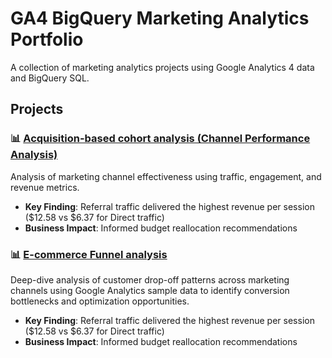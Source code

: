 # GA4 BigQuery Marketing Analytics Portfolio

A collection of marketing analytics projects using Google Analytics 4 data and BigQuery SQL.

## Projects

### 📊 [Acquisition-based cohort analysis (Channel Performance Analysis)](./channel-performance-analysis/)
Analysis of marketing channel effectiveness using traffic, engagement, and revenue metrics.
- **Key Finding**: Referral traffic delivered the highest revenue per session ($12.58 vs $6.37 for Direct traffic)
- **Business Impact**: Informed budget reallocation recommendations


### 📊 [E-commerce Funnel analysis](./channel-performance-analysis/)
Deep-dive analysis of customer drop-off patterns across marketing channels using Google Analytics sample data to identify conversion bottlenecks and optimization opportunities.
- **Key Finding**: Referral traffic delivered the highest revenue per session ($12.58 vs $6.37 for Direct traffic)
- **Business Impact**: Informed budget reallocation recommendations
